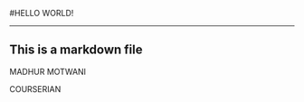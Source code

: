 
#HELLO WORLD!



------------------------------------------------
## This is a markdown file 





MADHUR MOTWANI



COURSERIAN